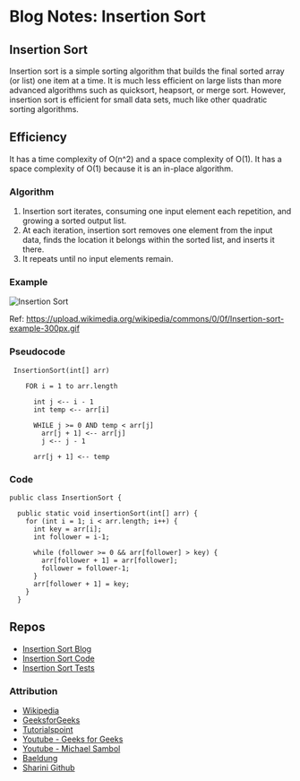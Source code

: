 # Blog Notes: Insertion Sort

## Insertion Sort

Insertion sort is a simple sorting algorithm that builds the final sorted array (or list) one item at a time. It is much less efficient on large lists than more advanced algorithms such as quicksort, heapsort, or merge sort. However, insertion sort is efficient for small data sets, much like other quadratic sorting algorithms.

## Efficiency

It has a time complexity of O(n^2) and a space complexity of O(1).
It has a space complexity of O(1) because it is an in-place algorithm.

### Algorithm

1. Insertion sort iterates, consuming one input element each repetition, and growing a sorted output list.
2. At each iteration, insertion sort removes one element from the input data, finds the location it belongs within the sorted list, and inserts it there.
3. It repeats until no input elements remain.

### Example

![Insertion Sort](https://upload.wikimedia.org/wikipedia/commons/0/0f/Insertion-sort-example-300px.gif)

Ref: https://upload.wikimedia.org/wikipedia/commons/0/0f/Insertion-sort-example-300px.gif

### Pseudocode

```
 InsertionSort(int[] arr)

    FOR i = 1 to arr.length

      int j <-- i - 1
      int temp <-- arr[i]

      WHILE j >= 0 AND temp < arr[j]
        arr[j + 1] <-- arr[j]
        j <-- j - 1

      arr[j + 1] <-- temp
```

### Code
```
public class InsertionSort {

  public static void insertionSort(int[] arr) {
    for (int i = 1; i < arr.length; i++) {
      int key = arr[i];
      int follower = i-1;

      while (follower >= 0 && arr[follower] > key) {
        arr[follower + 1] = arr[follower];
        follower = follower-1;
      }
      arr[follower + 1] = key;
    }
  }
  ```

## Repos

- [Insertion Sort Blog](/sorting/insertion/README.md)
- [Insertion Sort Code](https://github.com/mtorres6739/data-structures-and-algorithms/blob/main/java/datastructures/lib/src/main/java/datastructures/sort/InsertionSort.java)
- [Insertion Sort Tests](https://github.com/mtorres6739/data-structures-and-algorithms/blob/main/java/datastructures/lib/src/test/java/datastructures/sort/InsertionSortTest.java)

### Attribution

- [Wikipedia](https://en.wikipedia.org/wiki/Insertion_sort)
- [GeeksforGeeks](https://www.geeksforgeeks.org/insertion-sort/)
- [Tutorialspoint](https://www.tutorialspoint.com/data_structures_algorithms/insertion_sort_algorithm.htm)
- [Youtube - Geeks for Geeks](https://www.youtube.com/watch?v=OGzPmgsI-pQ)
- [Youtube - Michael Sambol](https://youtu.be/JU767SDMDvA)
- [Baeldung](https://www.baeldung.com/java-insertion-sort)
- [Sharini Github](https://github.com/SharinaS)
